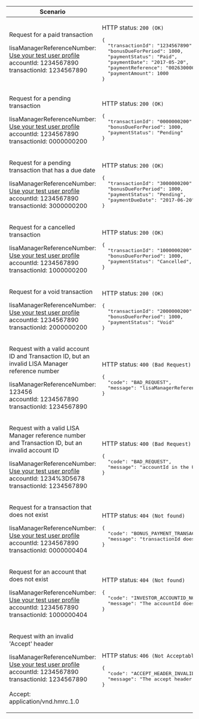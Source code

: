<table>
    <col width="40%">
    <col width="60%">
    <thead>
        <tr>
            <th>Scenario</th>
            <th>Response</th>
        </tr>
    </thead>
    <tbody>
        <tr>
            <td><p>Request for a paid transaction</p><p class="code--block">lisaManagerReferenceNumber: <a href="https://test-developer.service.hmrc.gov.uk/api-documentation/docs/api/service/lisa-api/1.0#testing-the-api">Use your test user profile</a><br>accountId: 1234567890<br>transactionId: 1234567890</p></td>
            <td><p>HTTP status: <code class="code--slim">200 (OK)</code></p>
<pre class="code--block">
{
  "transactionId": "1234567890",
  "bonusDueForPeriod": 1000,
  "paymentStatus": "Paid",
  "paymentDate": "2017-05-20",
  "paymentReference": "002630000993",
  "paymentAmount": 1000
}
</pre>
            </td>
        </tr>
        <tr>
            <td><p>Request for a pending transaction</p><p class="code--block">lisaManagerReferenceNumber: <a href="https://test-developer.service.hmrc.gov.uk/api-documentation/docs/api/service/lisa-api/1.0#testing-the-api">Use your test user profile</a><br>accountId: 1234567890<br>transactionId: 0000000200</p></td>
            <td><p>HTTP status: <code class="code--slim">200 (OK)</code></p>
<pre class="code--block">
{
  "transactionId": "0000000200",
  "bonusDueForPeriod": 1000,
  "paymentStatus": "Pending"
}
</pre>
            </td>
        </tr>
        <tr>
            <td><p>Request for a pending transaction that has a due date</p><p class="code--block">lisaManagerReferenceNumber: <a href="https://test-developer.service.hmrc.gov.uk/api-documentation/docs/api/service/lisa-api/1.0#testing-the-api">Use your test user profile</a><br>accountId: 1234567890<br>transactionId: 3000000200</p></td>
            <td><p>HTTP status: <code class="code--slim">200 (OK)</code></p>
<pre class="code--block">
{
  "transactionId": "3000000200",
  "bonusDueForPeriod": 1000,
  "paymentStatus": "Pending",
  "paymentDueDate": "2017-06-20"
}
</pre>
            </td>
        </tr>
        <tr>
            <td><p>Request for a cancelled transaction</p><p class="code--block">lisaManagerReferenceNumber: <a href="https://test-developer.service.hmrc.gov.uk/api-documentation/docs/api/service/lisa-api/1.0#testing-the-api">Use your test user profile</a><br>accountId: 1234567890<br>transactionId: 1000000200</p></td>
            <td><p>HTTP status: <code class="code--slim">200 (OK)</code></p>
<pre class="code--block">
{
  "transactionId": "1000000200",
  "bonusDueForPeriod": 1000,
  "paymentStatus": "Cancelled",
}
</pre>
            </td>
        </tr>
        <tr>
            <td><p>Request for a void transaction</p><p class="code--block">lisaManagerReferenceNumber: <a href="https://test-developer.service.hmrc.gov.uk/api-documentation/docs/api/service/lisa-api/1.0#testing-the-api">Use your test user profile</a><br>accountId: 1234567890<br>transactionId: 2000000200</p></td>
            <td><p>HTTP status: <code class="code--slim">200 (OK)</code></p>
<pre class="code--block">
{
  "transactionId": "2000000200",
  "bonusDueForPeriod": 1000,
  "paymentStatus": "Void"
}
</pre>
            </td>
        </tr>
        <tr>
            <td><p>Request with a valid account ID and Transaction ID, but an invalid LISA Manager reference number</p><p class="code--block">lisaManagerReferenceNumber: 123456<br>accountId: 1234567890<br>transactionId: 1234567890</p></td>
            <td><p>HTTP status: <code class="code--slim">400 (Bad Request)</code></p>
<pre class="code--block">
{
  "code": "BAD_REQUEST",
  "message": "lisaManagerReferenceNumber in the URL is in the wrong format"
}
</pre>
            </td>
        </tr>
        <tr>
            <td><p>Request with a valid LISA Manager reference number and Transaction ID, but an invalid account ID</p><p class="code--block">lisaManagerReferenceNumber: <a href="https://test-developer.service.hmrc.gov.uk/api-documentation/docs/api/service/lisa-api/1.0#testing-the-api">Use your test user profile</a><br>accountId: 1234%3D5678<br>transactionId: 1234567890</p></td>
            <td><p>HTTP status: <code class="code--slim">400 (Bad Request)</code></p>
<pre class="code--block">
{
  "code": "BAD_REQUEST",
  "message": "accountId in the URL is in the wrong format"
}
</pre>
            </td>
        </tr>
        <tr>
            <td><p>Request for a transaction that does not exist</p><p class="code--block">lisaManagerReferenceNumber: <a href="https://test-developer.service.hmrc.gov.uk/api-documentation/docs/api/service/lisa-api/1.0#testing-the-api">Use your test user profile</a><br>accountId: 1234567890<br>transactionId: 0000000404</p></td>
            <td><p>HTTP status: <code class="code--slim">404 (Not found)</code></p>
<pre class="code--block">
{
  "code": "BONUS_PAYMENT_TRANSACTION_NOT_FOUND",
  "message": "transactionId does not match HMRC’s records"
}
</pre>
            </td>
        </tr>
        <tr>
            <td><p>Request for an account that does not exist</p><p class="code--block">lisaManagerReferenceNumber: <a href="https://test-developer.service.hmrc.gov.uk/api-documentation/docs/api/service/lisa-api/1.0#testing-the-api">Use your test user profile</a><br>accountId: 1234567890<br>transactionId: 1000000404</p></td>
            <td><p>HTTP status: <code class="code--slim">404 (Not found)</code></p>
<pre class="code--block">
{
  "code": "INVESTOR_ACCOUNTID_NOT_FOUND",
  "message": "The accountId does not match HMRC’s records"
}
</pre>
            </td>
        </tr>
        <tr>
            <td><p>Request with an invalid 'Accept' header</p><p class="code--block">lisaManagerReferenceNumber: <a href="https://test-developer.service.hmrc.gov.uk/api-documentation/docs/api/service/lisa-api/1.0#testing-the-api">Use your test user profile</a><br>accountId: 1234567890<br>transactionId: 1234567890<br><br>Accept: application/vnd.hmrc.1.0</p></td>
            <td><p>HTTP status: <code class="code--slim">406 (Not Acceptable)</code></p>
<pre class="code--block">
{
  "code": "ACCEPT_HEADER_INVALID",
  "message": "The accept header is missing or invalid"
}
</pre>
            </td>
        </tr>
    </tbody>
</table>